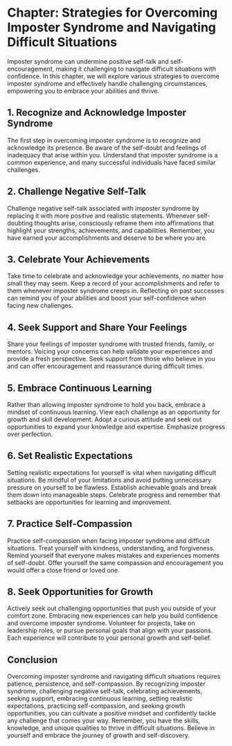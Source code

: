 Chapter: Strategies for Overcoming Imposter Syndrome and Navigating Difficult Situations
========================================================================================

Imposter syndrome can undermine positive self-talk and self-encouragement, making it challenging to navigate difficult situations with confidence. In this chapter, we will explore various strategies to overcome imposter syndrome and effectively handle challenging circumstances, empowering you to embrace your abilities and thrive.

**1. Recognize and Acknowledge Imposter Syndrome**
--------------------------------------------------

The first step in overcoming imposter syndrome is to recognize and acknowledge its presence. Be aware of the self-doubt and feelings of inadequacy that arise within you. Understand that imposter syndrome is a common experience, and many successful individuals have faced similar challenges.

**2. Challenge Negative Self-Talk**
-----------------------------------

Challenge negative self-talk associated with imposter syndrome by replacing it with more positive and realistic statements. Whenever self-doubting thoughts arise, consciously reframe them into affirmations that highlight your strengths, achievements, and capabilities. Remember, you have earned your accomplishments and deserve to be where you are.

**3. Celebrate Your Achievements**
----------------------------------

Take time to celebrate and acknowledge your achievements, no matter how small they may seem. Keep a record of your accomplishments and refer to them whenever imposter syndrome creeps in. Reflecting on past successes can remind you of your abilities and boost your self-confidence when facing new challenges.

**4. Seek Support and Share Your Feelings**
-------------------------------------------

Share your feelings of imposter syndrome with trusted friends, family, or mentors. Voicing your concerns can help validate your experiences and provide a fresh perspective. Seek support from those who believe in you and can offer encouragement and reassurance during difficult times.

**5. Embrace Continuous Learning**
----------------------------------

Rather than allowing imposter syndrome to hold you back, embrace a mindset of continuous learning. View each challenge as an opportunity for growth and skill development. Adopt a curious attitude and seek out opportunities to expand your knowledge and expertise. Emphasize progress over perfection.

**6. Set Realistic Expectations**
---------------------------------

Setting realistic expectations for yourself is vital when navigating difficult situations. Be mindful of your limitations and avoid putting unnecessary pressure on yourself to be flawless. Establish achievable goals and break them down into manageable steps. Celebrate progress and remember that setbacks are opportunities for learning and improvement.

**7. Practice Self-Compassion**
-------------------------------

Practice self-compassion when facing imposter syndrome and difficult situations. Treat yourself with kindness, understanding, and forgiveness. Remind yourself that everyone makes mistakes and experiences moments of self-doubt. Offer yourself the same compassion and encouragement you would offer a close friend or loved one.

**8. Seek Opportunities for Growth**
------------------------------------

Actively seek out challenging opportunities that push you outside of your comfort zone. Embracing new experiences can help you build confidence and overcome imposter syndrome. Volunteer for projects, take on leadership roles, or pursue personal goals that align with your passions. Each experience will contribute to your personal growth and self-belief.

**Conclusion**
--------------

Overcoming imposter syndrome and navigating difficult situations requires patience, persistence, and self-compassion. By recognizing imposter syndrome, challenging negative self-talk, celebrating achievements, seeking support, embracing continuous learning, setting realistic expectations, practicing self-compassion, and seeking growth opportunities, you can cultivate a positive mindset and confidently tackle any challenge that comes your way. Remember, you have the skills, knowledge, and unique qualities to thrive in difficult situations. Believe in yourself and embrace the journey of growth and self-discovery.
